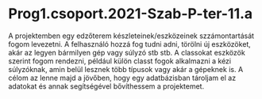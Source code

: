 # Prog1.csoport.2021-Szab-P-ter-11.a

A projektemben egy edzőterem készleteinek/eszközeinek szzámontartását fogom levezetni. A felhasználó hozzá fog tudni adni, törölni új eszközöket, akár az legyen bármilyen gép vagy súlyzó stb stb. A classokat eszközök szerint fogom rendezni, például külön classt fogok alkalmazni a kézi súlyzóknak, amin belül lesznek több típusok vagy akár a gépeknek is. A célom az lenne majd a jövőben, hogy egy adatbázisban tároljam el az adatokat és annak segítségével bővíthessem a projektemet.
